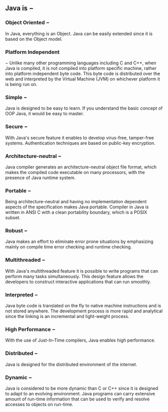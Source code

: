 ## Java is −

### Object Oriented −
In Java, everything is an Object. Java can be easily extended since it is based on the Object model.

### Platform Independent 
− Unlike many other programming languages including C and C++, when Java is compiled, it is not compiled into platform specific machine, rather into platform independent byte code. This byte code is distributed over the web and interpreted by the Virtual Machine (JVM) on whichever platform it is being run on.

### Simple −
Java is designed to be easy to learn. If you understand the basic concept of OOP Java, it would be easy to master.

### Secure −
With Java's secure feature it enables to develop virus-free, tamper-free systems. Authentication techniques are based on public-key encryption.

### Architecture-neutral −
Java compiler generates an architecture-neutral object file format, which makes the compiled code executable on many processors, with the presence of Java runtime system.

### Portable −
Being architecture-neutral and having no implementation dependent aspects of the specification makes Java portable. Compiler in Java is written in ANSI C with a clean portability boundary, which is a POSIX subset.

### Robust −
Java makes an effort to eliminate error prone situations by emphasizing mainly on compile time error checking and runtime checking.

### Multithreaded −
With Java's multithreaded feature it is possible to write programs that can perform many tasks simultaneously. This design feature allows the developers to construct interactive applications that can run smoothly.

### Interpreted −
Java byte code is translated on the fly to native machine instructions and is not stored anywhere. The development process is more rapid and analytical since the linking is an incremental and light-weight process.

### High Performance −
With the use of Just-In-Time compilers, Java enables high performance.

### Distributed −
Java is designed for the distributed environment of the internet.

### Dynamic − 
Java is considered to be more dynamic than C or C++ since it is designed to adapt to an evolving environment. Java programs can carry extensive amount of run-time information that can be used to verify and resolve accesses to objects on run-time.

